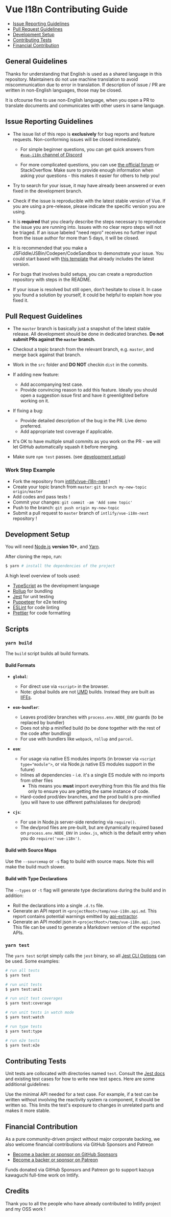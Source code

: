 # Vue I18n Contributing Guide

- [Issue Reporting Guidelines](#issue-reporting-guidelines)
- [Pull Request Guidelines](#pull-request-guidelines)
- [Development Setup](#development-setup)
- [Contributing Tests](#contributing-tests)
- [Financial Contribution](#financial-contribution)

## General Guidelines

Thanks for understanding that English is used as a shared language in this repository.
Maintainers do not use machine translation to avoid miscommunication due to error in translation.
If description of issue / PR are written in non-English languages, those may be closed.

It is ofcourse fine to use non-English language, when you open a PR to translate documents and communicates with other users in same language.

## Issue Reporting Guidelines

- The issue list of this repo is **exclusively** for bug reports and feature requests. Non-conforming issues will be closed immediately.

  - For simple beginner questions, you can get quick answers from [`#vue-i18n` channel of Discord](https://chat.vuejs.org/)

  - For more complicated questions, you can use [the official forum](http://forum.vuejs.org/) or StackOverflow. Make sure to provide enough information when asking your questions - this makes it easier for others to help you!

- Try to search for your issue, it may have already been answered or even fixed in the development branch.

- Check if the issue is reproducible with the latest stable version of Vue. If you are using a pre-release, please indicate the specific version you are using.

- It is **required** that you clearly describe the steps necessary to reproduce the issue you are running into. Issues with no clear repro steps will not be triaged. If an issue labeled "need repro" receives no further input from the issue author for more than 5 days, it will be closed.

- It is recommended that you make a JSFiddle/JSBin/Codepen/CodeSandbox to demonstrate your issue. You could start based with [this template](http://jsfiddle.net/r8qnsfb1/) that already includes the latest version.

- For bugs that involves build setups, you can create a reproduction repository with steps in the README.

- If your issue is resolved but still open, don’t hesitate to close it. In case you found a solution by yourself, it could be helpful to explain how you fixed it.

## Pull Request Guidelines

- The `master` branch is basically just a snapshot of the latest stable release. All development should be done in dedicated branches. **Do not submit PRs against the `master` branch.**

- Checkout a topic branch from the relevant branch, e.g. `master`, and merge back against that branch.

- Work in the `src` folder and **DO NOT** checkin `dist` in the commits.

- If adding new feature:
  - Add accompanying test case.
  - Provide convincing reason to add this feature. Ideally you should open a suggestion issue first and have it greenlighted before working on it.

- If fixing a bug:
  - Provide detailed description of the bug in the PR. Live demo preferred.
  - Add appropriate test coverage if applicable.

- It's OK to have multiple small commits as you work on the PR - we will let GitHub automatically squash it before merging.

- Make sure `npm test` passes. (see [development setup](#development-setup))

### Work Step Example
- Fork the repository from [intlify/vue-i18n-next](https://github.com/intlify/vue-i18n-next) !
- Create your topic branch from `master`: `git branch my-new-topic origin/master`
- Add codes and pass tests !
- Commit your changes: `git commit -am 'Add some topic'`
- Push to the branch: `git push origin my-new-topic`
- Submit a pull request to `master` branch of `intlify/vue-i18n-next` repository !

## Development Setup

You will need [Node.js](http://nodejs.org) **version 10+**, and [Yarn](https://yarnpkg.com/en/docs/install).

After cloning the repo, run:

```bash
$ yarn # install the dependencies of the project
```


A high level overview of tools used:

- [TypeScript](https://www.typescriptlang.org/) as the development language
- [Rollup](https://rollupjs.org) for bundling
- [Jest](https://jestjs.io/) for unit testing
- [Puppeteer](https://pptr.dev/) for e2e testing
- [ESLint](https://eslint.org/) for code linting
- [Prettier](https://prettier.io/) for code formatting

## Scripts

### `yarn build`

The `build` script builds all build formats.

#### Build Formats

- **`global`**:

  - For direct use via `<script>` in the browser.
  - Note: global builds are not [UMD](https://github.com/umdjs/umd) builds. Instead they are built as [IIFEs](https://developer.mozilla.org/en-US/docs/Glossary/IIFE).

- **`esm-bundler`**:

  - Leaves prod/dev branches with `process.env.NODE_ENV` guards (to be replaced by bundler)
  - Does not ship a minified build (to be done together with the rest of the code after bundling)
  - For use with bundlers like `webpack`, `rollup` and `parcel`.

- **`esm`**:

  - For usage via native ES modules imports (in browser via `<script type="module">`, or via Node.js native ES modules support in the future)
  - Inlines all dependencies - i.e. it's a single ES module with no imports from other files
    - This means you **must** import everything from this file and this file only to ensure you are getting the same instance of code.
  - Hard-coded prod/dev branches, and the prod build is pre-minified (you will have to use different paths/aliases for dev/prod)

- **`cjs`**:
  - For use in Node.js server-side rendering via `require()`.
  - The dev/prod files are pre-built, but are dynamically required based on `process.env.NODE_ENV` in `index.js`, which is the default entry when you do `require('vue-i18n')`.

#### Build with Source Maps

Use the `--sourcemap` or `-s` flag to build with source maps. Note this will make the build much slower.

#### Build with Type Declarations

The `--types` or `-t` flag will generate type declarations during the build and in addition:

- Roll the declarations into a single `.d.ts` file.
- Generate an API report in `<projectRoot>/temp/vue-i18n.api.md`. This report contains potential warnings emitted by [api-extractor](https://api-extractor.com/).
- Generate an API model json in `<projectRoot>/temp/vue-i18n.api.json`. This file can be used to generate a Markdown version of the exported APIs.

### `yarn test`

The `yarn test` script simply calls the `jest` binary, so all [Jest CLI Options](https://jestjs.io/docs/en/cli) can be used. Some examples:

```bash
# run all tests
$ yarn test

# run unit tests
$ yarn test:unit

# run unit test coverages
$ yarn test:coverage

# run unit tests in watch mode
$ yarn test:watch

# run type tests
$ yarn test:type

# run e2e tests
$ yarn test:e2e
```

## Contributing Tests

Unit tests are collocated with directories named `test`. Consult the [Jest docs](https://jestjs.io/docs/en/using-matchers) and existing test cases for how to write new test specs. Here are some additional guidelines:

Use the minimal API needed for a test case. For example, if a test can be written without involving the reactivity system ra component, it should be written so. This limits the test's exposure to changes in unrelated parts and makes it more stable.

## Financial Contribution

As a pure community-driven project without major corporate backing, we also welcome financial contributions via GitHub Sponsors and Patreon

- [Become a backer or sponsor on GitHub Sponsors](https://github.com/sponsors/kazupon)
- [Become a backer or sponsor on Patreon](https://www.patreon.com/evanyou)

Funds donated via GitHub Sponsors and Patreon go to support kazuya kawaguchi full-time work on Intlify. 

## Credits

Thank you to all the people who have already contributed to Intlify project and my OSS work !
